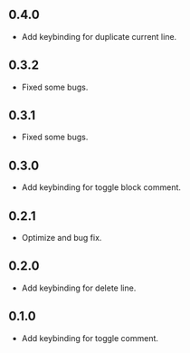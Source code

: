 ## 0.4.0
* Add keybinding for duplicate current line.

## 0.3.2
* Fixed some bugs.

## 0.3.1
* Fixed some bugs.

## 0.3.0
* Add keybinding for toggle block comment.

## 0.2.1
* Optimize and bug fix.

## 0.2.0
* Add keybinding for delete line.

## 0.1.0
* Add keybinding for toggle comment.
